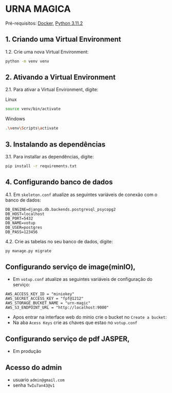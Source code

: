 # URNA MAGICA

Pré-requisitos:
[Docker](https://docs.docker.com/engine/install/), [Python 3.11.2](https://www.python.org/downloads/)

## 1. Criando uma Virtual Environment

1.2. Crie uma nova Virtual Environment:

``` sh
python -m venv venv
```

## 2. Ativando a Virtual Environment

2.1. Para ativar a Virtual Environment, digite:

Linux

``` sh
source venv/bin/activate
```

Windows

``` sh
.\venv\Scripts\activate
```

## 3. Instalando as dependências

3.1. Para installar as dependências, digite:

``` sh
pip install -r requirements.txt
```

## 4. Configurando banco de dados

4.1. Em `skeleton.conf` atualize as seguintes variáveis de conexão com o banco de dados:

````
DB_ENGINE=django.db.backends.postgresql_psycopg2
DB_HOST=localhost
DB_PORT=5432
DB_NAME=votup
DB_USER=postgres
DB_PASS=123456
````

4.2. Crie as tabelas no seu banco de dados, digite:

``` sh
py manage.py migrate
```


## Configurando serviço de image(minIO),

- Em `votup.conf` atualize as seguintes variáveis de configuração do serviço:

````
AWS_ACCESS_KEY_ID = "miniokey"
AWS_SECRET_ACCESS_KEY = "fpf@1212"
AWS_STORAGE_BUCKET_NAME = "urn-magic"
AWS_S3_ENDPOINT_URL = "http://localhost:9000" 
````
- Apos entrar na interface web do minio crie o bucket no `Create a bucket`:
- Na aba `Acess Keys` crie as chaves que estao no `votup.conf`

## Configurando serviço de pdf JASPER,

- Em produção

## Acesso do admin

- usuario `admin@gmail.com`
- senha `TwIu7an43@v1`